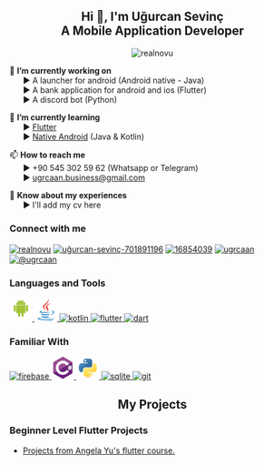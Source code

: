 <h2 align="center">Hi 👋, I'm Uğurcan Sevinç </br> A Mobile Application Developer </h2>

<p align="center">
  <img src="https://user-images.githubusercontent.com/69902076/132235990-690aeb94-75ed-4f0e-9987-735eb5025b35.gif" alt="realnovu" height="400" width="1000"/>
</p>

🔭 **I’m currently working on**<br/>
   &nbsp;&nbsp;&nbsp;&nbsp;&nbsp;&nbsp;► A launcher for android (Android native - Java)<br/>
   &nbsp;&nbsp;&nbsp;&nbsp;&nbsp;&nbsp;► A bank application for android and ios (Flutter)<br/>
   &nbsp;&nbsp;&nbsp;&nbsp;&nbsp;&nbsp;► A discord bot (Python)<br/>

🌱 **I’m currently learning**<br/>
   &nbsp;&nbsp;&nbsp;&nbsp;&nbsp;&nbsp;► <a href="https://flutter.dev/">Flutter</a><br/>
   &nbsp;&nbsp;&nbsp;&nbsp;&nbsp;&nbsp;► <a href="https://developer.android.com/studio">Native Android</a> (Java & Kotlin)<br/>

📫 **How to reach me**<br/>
   &nbsp;&nbsp;&nbsp;&nbsp;&nbsp;&nbsp;► +90 545 302 59 62 (Whatsapp or Telegram)<br/>
   &nbsp;&nbsp;&nbsp;&nbsp;&nbsp;&nbsp;► ugrcaan.business@gmail.com

📄 **Know about my experiences**<br/>
   &nbsp;&nbsp;&nbsp;&nbsp;&nbsp;&nbsp;► I'll add my cv here

<h3 align="left">Connect with me</h3>
<p align="left">
<a href="https://twitter.com/realnovu" target="blank"><img align="center" src="https://raw.githubusercontent.com/rahuldkjain/github-profile-readme-generator/master/src/images/icons/Social/twitter.svg" alt="realnovu" height="30" width="40" /></a>
<a href="https://linkedin.com/in/uğurcan-sevinç-701891196" target="blank"><img align="center" src="https://raw.githubusercontent.com/rahuldkjain/github-profile-readme-generator/master/src/images/icons/Social/linked-in-alt.svg" alt="uğurcan-sevinç-701891196" height="30" width="40" /></a>
<a href="https://stackoverflow.com/users/16854039" target="blank"><img align="center" src="https://raw.githubusercontent.com/rahuldkjain/github-profile-readme-generator/master/src/images/icons/Social/stack-overflow.svg" alt="16854039" height="30" width="40" /></a>
<a href="https://instagram.com/ugrcaan" target="blank"><img align="center" src="https://raw.githubusercontent.com/rahuldkjain/github-profile-readme-generator/master/src/images/icons/Social/instagram.svg" alt="ugrcaan" height="30" width="40" /></a>
<a href="https://medium.com/@ugrcaan" target="blank"><img align="center" src="https://raw.githubusercontent.com/rahuldkjain/github-profile-readme-generator/master/src/images/icons/Social/medium.svg" alt="@ugrcaan" height="30" width="40" /></a> </p>


<h3 align="left">Languages and Tools</h3>
<p align="left"> <a href="https://developer.android.com" target="_blank"> <img src="https://raw.githubusercontent.com/devicons/devicon/master/icons/android/android-original-wordmark.svg" alt="android" width="40" height="40"/> </a> <a href="https://www.java.com" target="_blank"> <img src="https://raw.githubusercontent.com/devicons/devicon/master/icons/java/java-original.svg" alt="java" width="40" height="40"/> </a> <a href="https://kotlinlang.org" target="_blank"> <img src="https://www.vectorlogo.zone/logos/kotlinlang/kotlinlang-icon.svg" alt="kotlin" width="40" height="40"/> </a> <a href="https://flutter.dev" target="_blank"> <img src="https://www.vectorlogo.zone/logos/flutterio/flutterio-icon.svg" alt="flutter" width="40" height="40"/> </a> <a href="https://dart.dev" target="_blank"> <img src="https://www.vectorlogo.zone/logos/dartlang/dartlang-icon.svg" alt="dart" width="40" height="40"/> </a> </p>

<h3 align="left">Familiar With</h3>
<p align="left"> <a href="https://firebase.google.com/" target="_blank"> <img src="https://www.vectorlogo.zone/logos/firebase/firebase-icon.svg" alt="firebase" width="40" height="40"/> </a> <a href="https://www.w3schools.com/cs/" target="_blank"> <img src="https://raw.githubusercontent.com/devicons/devicon/master/icons/csharp/csharp-original.svg" alt="csharp" width="40" height="40"/> </a> <a href="https://www.python.org" target="_blank"> <img src="https://raw.githubusercontent.com/devicons/devicon/master/icons/python/python-original.svg" alt="python" width="40" height="40"/> </a> <a href="https://www.sqlite.org/" target="_blank"> <img src="https://www.vectorlogo.zone/logos/sqlite/sqlite-icon.svg" alt="sqlite" width="40" height="40"/> </a> <a href="https://git-scm.com/" target="_blank"> <img src="https://www.vectorlogo.zone/logos/git-scm/git-scm-icon.svg" alt="git" width="40" height="40"/> </a> </p>

<h2 align="center"> My Projects </h2>
<h3> Beginner Level Flutter Projects </h3>
<ul>
  <li><a href="https://github.com/ugurcan-sevinc/ugurcan-sevinc/blob/main/beginner-level-flutter-projects.md"> Projects from Angela Yu's flutter course. </a> </li>
</ul>

<!-- <p><img align="left" src="https://github-readme-stats.vercel.app/api/top-langs?username=ugurcan-sevinc&show_icons=true&locale=en&layout=compact" alt="ugurcan-sevinc" /></p> -->
